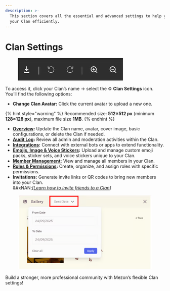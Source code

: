```yaml
---
description: >-
  This section covers all the essential and advanced settings to help you manage
  your Clan efficiently.
---
```


# Clan Settings

<figure><img src="../../../../.gitbook/assets/image (35).png" alt=""><figcaption></figcaption></figure>

To access it, click your Clan’s name → select the ⚙️ **Clan Settings** icon. You’ll find the following options:

* **Change Clan Avatar:** Click the current avatar to upload a new one.

{% hint style="warning" %}
Recommended size: **512×512 px** (minimum **128×128 px**), maximum file size **1MB**.
{% endhint %}

* [**Overview**](overview-settings.md)**:** Update the Clan name, avatar, cover image, basic configurations, or delete the Clan if needed.
* [**Audit Log**](audit-log.md)**:** Review all admin and moderation activities within the Clan.
* [**Integrations**](integrations.md)**:** Connect with external bots or apps to extend functionality.
* [**Emojis, Image & Voice Stickers**](emojis-image-stickers-and-voice-stickers.md)**:** Upload and manage custom emoji packs, sticker sets, and voice stickers unique to your Clan.
* [**Member Management**](../member-management.md)**:** View and manage all members in your Clan.
* [**Roles & Permissions**](permissions-and-roles-management.md)**:** Create, organize, and assign roles with specific permissions.
* **Invitations:** Generate invite links or QR codes to bring new members into your Clan.\
  &#xNAN;_\[_[_Learn how to invite friends to a Clan_](../../invite-friends-to-your-clan.md)_]_

<figure><img src="../../../../.gitbook/assets/image (36).png" alt=""><figcaption></figcaption></figure>

Build a stronger, more professional community with Mezon’s flexible Clan settings!
